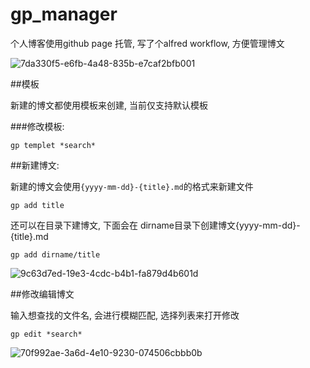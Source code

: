 gp_manager
==========

个人博客使用github page 托管, 写了个alfred workflow, 方便管理博文

![7da330f5-e6fb-4a48-835b-e7caf2bfb001](https://cloud.githubusercontent.com/assets/3114995/4807774/94768a24-5e98-11e4-9374-e865fd52926b.png)

##模板

新建的博文都使用模板来创建, 当前仅支持默认模板

###修改模板:

	gp templet *search*

##新建博文:

新建的博文会使用`{yyyy-mm-dd}-{title}.md`的格式来新建文件

  	gp add title
  	
还可以在目录下建博文, 下面会在 dirname目录下创建博文{yyyy-mm-dd}-{title}.md

	gp add dirname/title
  	
![9c63d7ed-19e3-4cdc-b4b1-fa879d4b601d](https://cloud.githubusercontent.com/assets/3114995/4807784/ba6c9bf6-5e98-11e4-9457-0281f8a48c58.png)
  
##修改编辑博文

输入想查找的文件名, 会进行模糊匹配, 选择列表来打开修改

  	gp edit *search* 
  	
![70f992ae-3a6d-4e10-9230-074506cbbb0b](https://cloud.githubusercontent.com/assets/3114995/4807792/d1b69604-5e98-11e4-9e24-0ddc24c1de78.png)
